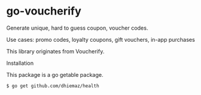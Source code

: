 # go-voucherify

Generate unique, hard to guess coupon, voucher codes.

Use cases: promo codes, loyalty coupons, gift vouchers, in-app purchases

This library originates from Voucherify.

Installation

This package is a go getable package.

``$ go get github.com/dhiemaz/health``

